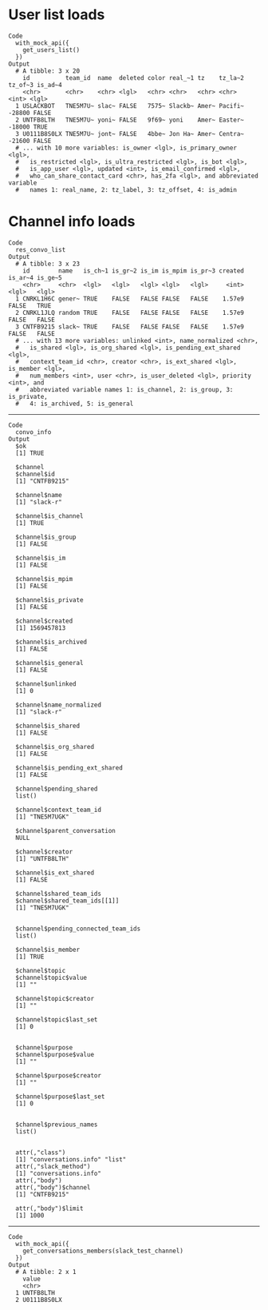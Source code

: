 # User list loads

    Code
      with_mock_api({
        get_users_list()
      })
    Output
      # A tibble: 3 x 20
        id          team_id  name  deleted color real_~1 tz    tz_la~2 tz_of~3 is_ad~4
        <chr>       <chr>    <chr> <lgl>   <chr> <chr>   <chr> <chr>     <int> <lgl>  
      1 USLACKBOT   TNE5M7U~ slac~ FALSE   7575~ Slackb~ Amer~ Pacifi~  -28800 FALSE  
      2 UNTFB8LTH   TNE5M7U~ yoni~ FALSE   9f69~ yoni    Amer~ Easter~  -18000 TRUE   
      3 U0111B8S0LX TNE5M7U~ jont~ FALSE   4bbe~ Jon Ha~ Amer~ Centra~  -21600 FALSE  
      # ... with 10 more variables: is_owner <lgl>, is_primary_owner <lgl>,
      #   is_restricted <lgl>, is_ultra_restricted <lgl>, is_bot <lgl>,
      #   is_app_user <lgl>, updated <int>, is_email_confirmed <lgl>,
      #   who_can_share_contact_card <chr>, has_2fa <lgl>, and abbreviated variable
      #   names 1: real_name, 2: tz_label, 3: tz_offset, 4: is_admin

# Channel info loads

    Code
      res_convo_list
    Output
      # A tibble: 3 x 23
        id        name   is_ch~1 is_gr~2 is_im is_mpim is_pr~3 created is_ar~4 is_ge~5
        <chr>     <chr>  <lgl>   <lgl>   <lgl> <lgl>   <lgl>     <int> <lgl>   <lgl>  
      1 CNRKL1H6C gener~ TRUE    FALSE   FALSE FALSE   FALSE    1.57e9 FALSE   TRUE   
      2 CNRKL1JLQ random TRUE    FALSE   FALSE FALSE   FALSE    1.57e9 FALSE   FALSE  
      3 CNTFB9215 slack~ TRUE    FALSE   FALSE FALSE   FALSE    1.57e9 FALSE   FALSE  
      # ... with 13 more variables: unlinked <int>, name_normalized <chr>,
      #   is_shared <lgl>, is_org_shared <lgl>, is_pending_ext_shared <lgl>,
      #   context_team_id <chr>, creator <chr>, is_ext_shared <lgl>, is_member <lgl>,
      #   num_members <int>, user <chr>, is_user_deleted <lgl>, priority <int>, and
      #   abbreviated variable names 1: is_channel, 2: is_group, 3: is_private,
      #   4: is_archived, 5: is_general

---

    Code
      convo_info
    Output
      $ok
      [1] TRUE
      
      $channel
      $channel$id
      [1] "CNTFB9215"
      
      $channel$name
      [1] "slack-r"
      
      $channel$is_channel
      [1] TRUE
      
      $channel$is_group
      [1] FALSE
      
      $channel$is_im
      [1] FALSE
      
      $channel$is_mpim
      [1] FALSE
      
      $channel$is_private
      [1] FALSE
      
      $channel$created
      [1] 1569457813
      
      $channel$is_archived
      [1] FALSE
      
      $channel$is_general
      [1] FALSE
      
      $channel$unlinked
      [1] 0
      
      $channel$name_normalized
      [1] "slack-r"
      
      $channel$is_shared
      [1] FALSE
      
      $channel$is_org_shared
      [1] FALSE
      
      $channel$is_pending_ext_shared
      [1] FALSE
      
      $channel$pending_shared
      list()
      
      $channel$context_team_id
      [1] "TNE5M7UGK"
      
      $channel$parent_conversation
      NULL
      
      $channel$creator
      [1] "UNTFB8LTH"
      
      $channel$is_ext_shared
      [1] FALSE
      
      $channel$shared_team_ids
      $channel$shared_team_ids[[1]]
      [1] "TNE5M7UGK"
      
      
      $channel$pending_connected_team_ids
      list()
      
      $channel$is_member
      [1] TRUE
      
      $channel$topic
      $channel$topic$value
      [1] ""
      
      $channel$topic$creator
      [1] ""
      
      $channel$topic$last_set
      [1] 0
      
      
      $channel$purpose
      $channel$purpose$value
      [1] ""
      
      $channel$purpose$creator
      [1] ""
      
      $channel$purpose$last_set
      [1] 0
      
      
      $channel$previous_names
      list()
      
      
      attr(,"class")
      [1] "conversations.info" "list"              
      attr(,"slack_method")
      [1] "conversations.info"
      attr(,"body")
      attr(,"body")$channel
      [1] "CNTFB9215"
      
      attr(,"body")$limit
      [1] 1000
      

---

    Code
      with_mock_api({
        get_conversations_members(slack_test_channel)
      })
    Output
      # A tibble: 2 x 1
        value      
        <chr>      
      1 UNTFB8LTH  
      2 U0111B8S0LX

